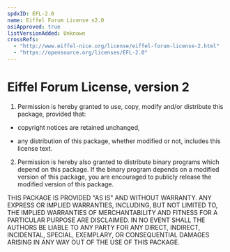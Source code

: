 ```yaml
---
spdxID: EFL-2.0
name: Eiffel Forum License v2.0
osiApproved: true
listVersionAdded: Unknown
crossRefs: 
  - "http://www.eiffel-nice.org/license/eiffel-forum-license-2.html"
  - "https://opensource.org/licenses/EFL-2.0"
---
```


# Eiffel Forum License, version 2

1. Permission is hereby granted to use, copy, modify and/or distribute this package, provided that:
  - copyright notices are retained unchanged,

  - any distribution of this package, whether modified or not, includes this license text.

2. Permission is hereby also granted to distribute binary programs which depend on this package. If the binary program depends on a modified version of this package, you are encouraged to publicly release the modified version of this package.

THIS PACKAGE IS PROVIDED "AS IS" AND WITHOUT WARRANTY. ANY EXPRESS OR IMPLIED WARRANTIES, INCLUDING, BUT NOT LIMITED TO, THE IMPLIED WARRANTIES OF MERCHANTABILITY AND FITNESS FOR A PARTICULAR PURPOSE ARE DISCLAIMED. IN NO EVENT SHALL THE AUTHORS BE LIABLE TO ANY PARTY FOR ANY DIRECT, INDIRECT, INCIDENTAL, SPECIAL, EXEMPLARY, OR CONSEQUENTIAL DAMAGES ARISING IN ANY WAY OUT OF THE USE OF THIS PACKAGE.
